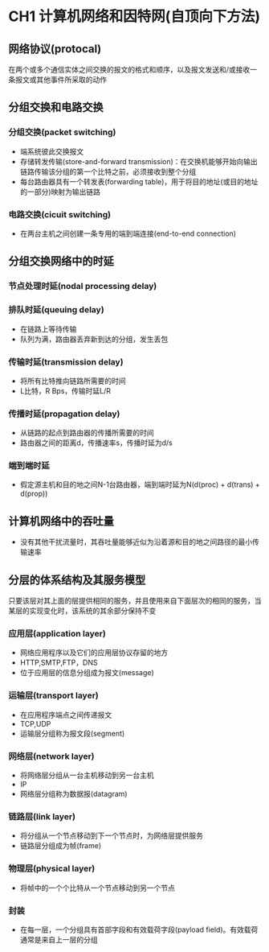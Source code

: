 # CH1 计算机网络和因特网(自顶向下方法)

## 网络协议(protocal)

在两个或多个通信实体之间交换的报文的格式和顺序，以及报文发送和/或接收一条报文或其他事件所采取的动作

## 分组交换和电路交换

### 分组交换(packet switching)

- 端系统彼此交换报文
- 存储转发传输(store-and-forward transmission)：在交换机能够开始向输出链路传输该分组的第一个比特之前，必须接收到整个分组
- 每台路由器具有一个转发表(forwarding table)，用于将目的地址(或目的地址的一部分)映射为输出链路

### 电路交换(cicuit switching)

- 在两台主机之间创建一条专用的端到端连接(end-to-end connection)

## 分组交换网络中的时延

### 节点处理时延(nodal processing delay)

### 排队时延(queuing delay)

- 在链路上等待传输
- 队列为满，路由器丢弃新到达的分组，发生丢包

### 传输时延(transmission delay)

- 将所有比特推向链路所需要的时间
- L比特，R Bps，传输时延L/R

### 传播时延(propagation delay)

- 从链路的起点到路由器的传播所需要的时间
- 路由器之间的距离d，传播速率s，传播时延为d/s

### 端到端时延

- 假定源主机和目的地之间N-1台路由器，端到端时延为N(d(proc) + d(trans) + d(prop))

## 计算机网络中的吞吐量

- 没有其他干扰流量时，其吞吐量能够近似为沿着源和目的地之间路径的最小传输速率

## 分层的体系结构及其服务模型

只要该层对其上面的层提供相同的服务，并且使用来自下面层次的相同的服务，当某层的实现变化时，该系统的其余部分保持不变

### 应用层(application layer)

- 网络应用程序以及它们的应用层协议存留的地方
- HTTP,SMTP,FTP，DNS
- 位于应用层的信息分组成为报文(message)

### 运输层(transport layer)

- 在应用程序端点之间传递报文
- TCP,UDP
- 运输层分组称为报文段(segment)

### 网络层(network layer)

- 将网络层分组从一台主机移动到另一台主机
- IP
- 网络层分组称为数据报(datagram)

### 链路层(link layer)

- 将分组从一个节点移动到下一个节点时，为网络层提供服务
- 链路层分组成为帧(frame)

### 物理层(physical layer)

- 将帧中的一个个比特从一个节点移动到另一个节点

### 封装

- 在每一层，一个分组具有首部字段和有效载荷字段(payload field)。有效载荷通常是来自上一层的分组